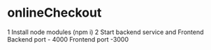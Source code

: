 # onlineCheckout
1 Install node modules (npm i)
2 Start backend service and Frontend
  Backend port - 4000
  Frontend port -3000
